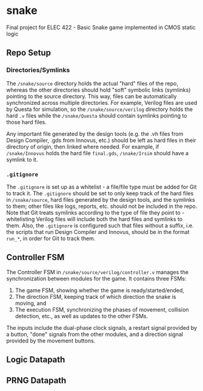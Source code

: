 # snake
Final project for ELEC 422 - Basic Snake game implemented in CMOS static logic

## Repo Setup

### Directories/Symlinks

The `/snake/source` directory holds the actual "hard" files of the repo, whereas the other directories should hold "soft" symbolic links (symlinks) pointing to the source directory. This way, files can be automatically synchronized across multiple directories. For example, Verilog files are used by Questa for simulation, so the `/snake/source/verilog` directory holds the hard `.v` files while the `/snake/Questa` should contain symlinks pointing to those hard files.

Any important file generated by the design tools (e.g. the .vh files from Design Compiler, .gds from Innovus, etc.) should be left as hard files in their directory of origin, then linked where needed. For example, if `/snake/Innovus` holds the hard file `final.gds`, `/snake/Irsim` should have a symlink to it.

### `.gitignore`

The `.gitignore` is set up as a whitelist - a file/file type must be added for Git to track it. The `.gitignore` should be set to only keep track of the hard files in `/snake/source`, hard files generated by the design tools, and the symlinks to them; other files like logs, reports, etc. should not be included in the repo. Note that Git treats symlinks according to the type of file they point to - whitelisting Verilog files will include both the hard files and symlinks to them. Also, the `.gitignore` is configured such that files without a suffix, i.e. the scripts that run Design Compiler and Innovus, should be in the format `run_*`, in order for Git to track them.

## Controller FSM

The Controller FSM in `/snake/source/verilog/controller.v` manages the synchronization between modules for the game. It contains three FSMs:

1) The game FSM, showing whether the game is ready/started/ended,
2) The direction FSM, keeping track of which direction the snake is moving, and
3) The execution FSM, synchronizing the phases of movement, collision detection, etc., as well as updates to the other FSMs.

The inputs include the dual-phase clock signals, a restart signal provided by a button, "done" signals from the other modules, and a direction signal provided by the movement buttons.

## Logic Datapath



## PRNG Datapath
